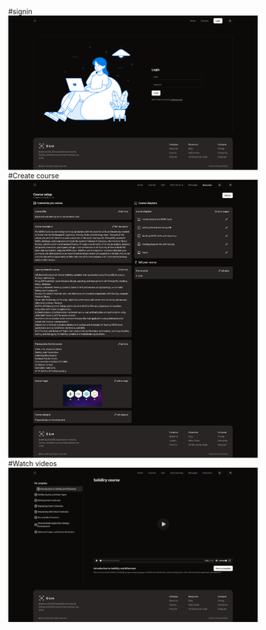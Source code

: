 #signin
<img src="https://github.com/subin4693/e-learning/blob/main/screenshots/Screenshot%202024-04-19%20at%2012-52-21%20Vite%20React.png" />
#Create course
<img src="https://github.com/subin4693/e-learning/blob/main/screenshots/Screenshot%202024-04-19%20at%2013-54-59%20Vite%20React.png" />
#Watch videos
<img src="https://github.com/subin4693/e-learning/blob/main/screenshots/Screenshot%202024-04-19%20at%2013-48-17%20Vite%20React.png" />
